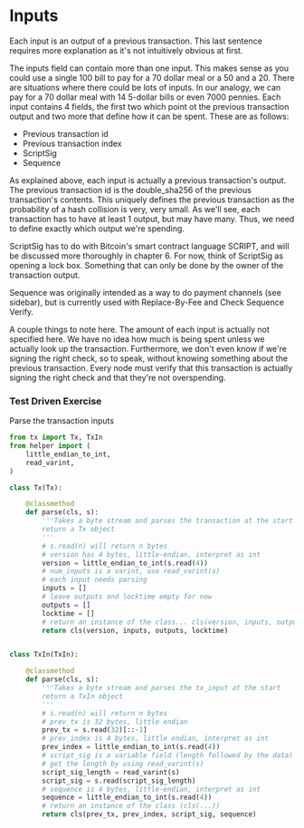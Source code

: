 
# Inputs

Each input is an output of a previous transaction. This last sentence requires more explanation as it's not intuitively obvious at first.

The inputs field can contain more than one input. This makes sense as you could use a single 100 bill to pay for a 70 dollar meal or a 50 and a 20. There are situations where there could be lots of inputs. In our analogy, we can pay for a 70 dollar meal with 14 5-dollar bills or even 7000 pennies. Each input contains 4 fields, the first two which point ot the previous transaction output and two more that define how it can be spent. These are as follows:

* Previous transaction id
* Previous transaction index
* ScriptSig
* Sequence

As explained above, each input is actually a previous transaction's output. The previous transaction id is the double_sha256 of the previous transaction's contents. This uniquely defines the previous transaction as the probability of a hash collision is very, very small. As we'll see, each transaction has to have at least 1 output, but may have many. Thus, we need to define exactly which output we're spending.

ScriptSig has to do with Bitcoin's smart contract language SCRIPT, and will be discussed more thoroughly in chapter 6. For now, think of ScriptSig as opening a lock box. Something that can only be done by the owner of the transaction output.

Sequence was originally intended as a way to do payment channels (see sidebar), but is currently used with Replace-By-Fee and Check Sequence Verify.

A couple things to note here. The amount of each input is actually not specified here. We have no idea how much is being spent unless we actually look up the transaction. Furthermore, we don't even know if we're signing the right check, so to speak, without knowing something about the previous transaction. Every node must verify that this transaction is actually signing the right check and that they're not overspending.


### Test Driven Exercise

Parse the transaction inputs


```python
from tx import Tx, TxIn
from helper import (
    little_endian_to_int,
    read_varint,
)

class Tx(Tx):

    @classmethod
    def parse(cls, s):
        '''Takes a byte stream and parses the transaction at the start
        return a Tx object
        '''
        # s.read(n) will return n bytes
        # version has 4 bytes, little-endian, interpret as int
        version = little_endian_to_int(s.read(4))
        # num_inputs is a varint, use read_varint(s)
        # each input needs parsing
        inputs = []
        # leave outputs and locktime empty for now
        outputs = []
        locktime = []
        # return an instance of the class... cls(version, inputs, outputs, locktime)
        return cls(version, inputs, outputs, locktime)


class TxIn(TxIn):

    @classmethod
    def parse(cls, s):
        '''Takes a byte stream and parses the tx_input at the start
        return a TxIn object
        '''
        # s.read(n) will return n bytes
        # prev_tx is 32 bytes, little endian
        prev_tx = s.read(32)[::-1]
        # prev_index is 4 bytes, little endian, interpret as int
        prev_index = little_endian_to_int(s.read(4))
        # script_sig is a variable field (length followed by the data)
        # get the length by using read_varint(s)
        script_sig_length = read_varint(s)
        script_sig = s.read(script_sig_length)
        # sequence is 4 bytes, little-endian, interpret as int
        sequence = little_endian_to_int(s.read(4))
        # return an instance of the class (cls(...))
        return cls(prev_tx, prev_index, script_sig, sequence)
```
